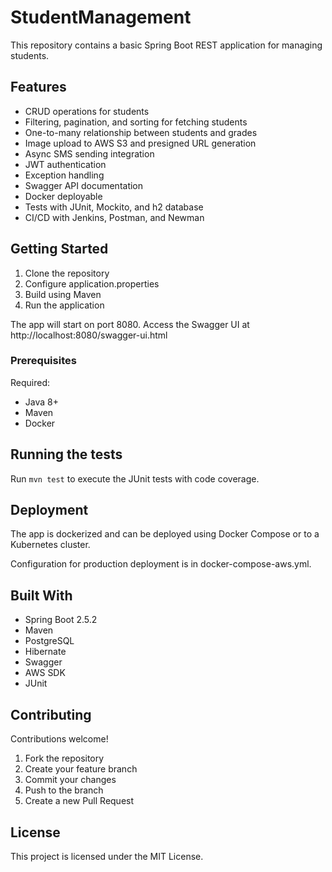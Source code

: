 # StudentManagement

This repository contains a basic Spring Boot REST application for managing students.

## Features

- CRUD operations for students
- Filtering, pagination, and sorting for fetching students
- One-to-many relationship between students and grades
- Image upload to AWS S3 and presigned URL generation
- Async SMS sending integration
- JWT authentication
- Exception handling 
- Swagger API documentation
- Docker deployable
- Tests with JUnit, Mockito, and h2 database
- CI/CD with Jenkins, Postman, and Newman

## Getting Started

1. Clone the repository
2. Configure application.properties
3. Build using Maven 
4. Run the application

The app will start on port 8080. Access the Swagger UI at http://localhost:8080/swagger-ui.html

### Prerequisites

Required:
- Java 8+
- Maven
- Docker

## Running the tests

Run `mvn test` to execute the JUnit tests with code coverage.

## Deployment

The app is dockerized and can be deployed using Docker Compose or to a Kubernetes cluster.

Configuration for production deployment is in docker-compose-aws.yml.

## Built With

- Spring Boot 2.5.2
- Maven
- PostgreSQL
- Hibernate
- Swagger
- AWS SDK
- JUnit

## Contributing

Contributions welcome! 

1. Fork the repository
2. Create your feature branch 
3. Commit your changes
4. Push to the branch
5. Create a new Pull Request

## License

This project is licensed under the MIT License.
